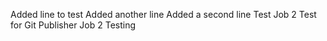 Added line to test
Added another line
Added a second line
Test Job 2
Test for Git Publisher Job 2
Testing

